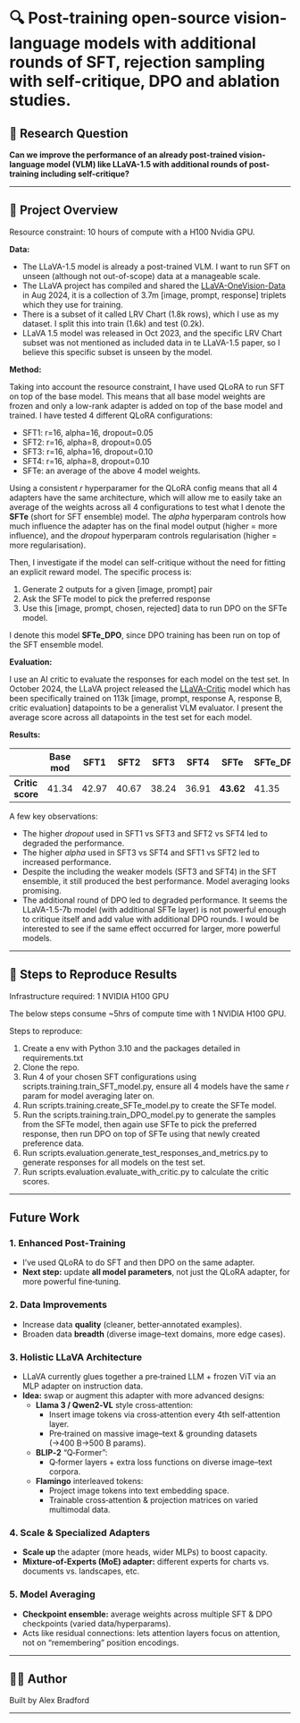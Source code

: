 # 🔍 Post-training open-source vision-language models with additional rounds of SFT, rejection sampling with self-critique, DPO and ablation studies.

## 🧪 Research Question

**Can we improve the performance of an already post-trained vision-language model (VLM) like LLaVA-1.5 with additional rounds of post-training including self-critique?**

---

## 🧠 Project Overview

Resource constraint: 10 hours of compute with a H100 Nvidia GPU.

**Data:**
- The LLaVA-1.5 model is already a post-trained VLM. I want to run SFT on unseen (although not out-of-scope) data at a manageable scale.
- The LLaVA project has compiled and shared the [LLaVA-OneVision-Data](https://huggingface.co/datasets/lmms-lab/LLaVA-OneVision-Data) in Aug 2024, it is a collection of 3.7m [image, prompt, response] triplets which they use for training.
- There is a subset of it called LRV Chart (1.8k rows), which I use as my dataset. I split this into train (1.6k) and test (0.2k).
- LLaVA 1.5 model was released in Oct 2023, and the specific LRV Chart subset was not mentioned as included data in te LLaVA-1.5 paper, so I believe this specific subset is unseen by the model.

**Method:**

Taking into account the resource constraint, I have used QLoRA to run SFT on top of the base model. This means that all base model weights are frozen and only a low-rank adapter is added on top of the base model and trained. I have tested 4 different QLoRA configurations:
- SFT1: r=16, alpha=16, dropout=0.05
- SFT2: r=16, alpha=8, dropout=0.05
- SFT3: r=16, alpha=16, dropout=0.10
- SFT4: r=16, alpha=8, dropout=0.10
- SFTe: an average of the above 4 model weights.

Using a consistent *r* hyperparamer for the QLoRA config means that all 4 adapters have the same architecture, which will allow me to easily take an average of the weights across all 4 configurations to test what I denote the **SFTe** (short for SFT ensemble) model. The *alpha* hyperparam controls how much influence the adapter has on the final model output (higher = more influence), and the *dropout* hyperparam controls regularisation (higher = more regularisation).

Then, I investigate if the model can self-critique without the need for fitting an explicit reward model. The specific process is:
1. Generate 2 outputs for a given [image, prompt] pair
2. Ask the SFTe model to pick the preferred response
3. Use this [image, prompt, chosen, rejected] data to run DPO on the SFTe model.

I denote this model **SFTe_DPO**, since DPO training has been run on top of the SFT ensemble model.

**Evaluation:**

I use an AI critic to evaluate the responses for each model on the test set. In October 2024, the LLaVA project released the [LLaVA-Critic](https://llava-vl.github.io/blog/2024-10-03-llava-critic/) model which has been specifically trained on 113k [image, prompt, response A, response B, critic evaluation] datapoints to be a generalist VLM evaluator. I present the average score across all datapoints in the test set for each model.

**Results:**

|                   | Base mod | SFT1   | SFT2    | SFT3    | SFT4    | SFTe    | SFTe_DPO |
|-------------------|----------|--------|---------|---------|---------|---------|----------|
| **Critic score**  | 41.34   | 42.97  | 40.67   | 38.24   | 36.91   | **43.62**   | 41.35    |

A few key observations:
- The higher *dropout* used in SFT1 vs SFT3 and SFT2 vs SFT4 led to degraded the performance.
- The higher *alpha* used in SFT3 vs SFT4 and SFT1 vs SFT2 led to increased performance.
- Despite the including the weaker models (SFT3 and SFT4) in the SFT ensemble, it still produced the best performance. Model averaging looks promising.
- The additional round of DPO led to degraded performance. It seems the LLaVA-1.5-7b model (with additional SFTe layer) is not powerful enough to critique itself and add value with additional DPO rounds. I would be interested to see if the same effect occurred for larger, more powerful models.

---

## 🚀 Steps to Reproduce Results

Infrastructure required: 1 NVIDIA H100 GPU

The below steps consume ~5hrs of compute time with 1 NVIDIA H100 GPU.

Steps to reproduce:
1. Create a env with Python 3.10 and the packages detailed in requirements.txt
2. Clone the repo.
3. Run 4 of your chosen SFT configurations using scripts.training.train_SFT_model.py, ensure all 4 models have the same *r* param for model averaging later on.
4. Run scripts.training.create_SFTe_model.py to create the SFTe model.
5. Run the scripts.training.train_DPO_model.py to generate the samples from the SFTe model, then again use SFTe to pick the preferred response, then run DPO on top of SFTe using that newly created preference data.
6. Run scripts.evaluation.generate_test_responses_and_metrics.py to generate responses for all models on the test set.
7. Run scripts.evaluation.evaluate_with_critic.py to calculate the critic scores.

---

## Future Work

### 1. Enhanced Post‑Training
- I’ve used QLoRA to do SFT and then DPO on the same adapter.  
- **Next step:** update **all model parameters**, not just the QLoRA adapter, for more powerful fine‑tuning.

### 2. Data Improvements
- Increase data **quality** (cleaner, better‑annotated examples).  
- Broaden data **breadth** (diverse image–text domains, more edge cases).

### 3. Holistic LLaVA Architecture
- LLaVA currently glues together a pre‑trained LLM + frozen ViT via an MLP adapter on instruction data.  
- **Idea:** swap or augment this adapter with more advanced designs:
  - **Llama 3 / Qwen2‑VL** style cross‑attention:  
    - Insert image tokens via cross‑attention every 4th self‑attention layer.  
    - Pre‑trained on massive image–text & grounding datasets (→400 B→500 B params).
  - **BLIP‑2** “Q‑Former”:  
    - Q‑former layers + extra loss functions on diverse image–text corpora.
  - **Flamingo** interleaved tokens:  
    - Project image tokens into text embedding space.  
    - Trainable cross‑attention & projection matrices on varied multimodal data.

### 4. Scale & Specialized Adapters
- **Scale up** the adapter (more heads, wider MLPs) to boost capacity.  
- **Mixture‑of‑Experts (MoE) adapter:** different experts for charts vs. documents vs. landscapes, etc.

### 5. Model Averaging
- **Checkpoint ensemble:** average weights across multiple SFT & DPO checkpoints (varied data/hyperparams).  
- Acts like residual connections: lets attention layers focus on attention, not on “remembering” position encodings.

---

## 🧑‍💻 Author

Built by Alex Bradford

---

